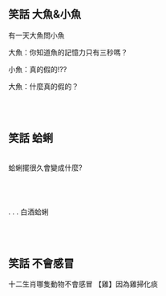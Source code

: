 ## 笑話 大魚&小魚

有一天大魚問小魚

大魚：你知道魚的記憶力只有三秒嗎？  

小魚：真的假的!??  

大魚：什麼真的假的？  


<br><br>
## 笑話  蛤蜊  
<br>
蛤蜊擺很久會變成什麼?  
<br><br><br><br><br>
. . . 白酒蛤蜊


<br><br>
## 笑話  不會感冒
十二生肖哪隻動物不會感冒
【雞】因為雞掃化痰

